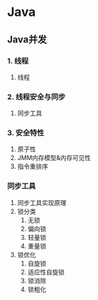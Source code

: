 
# Java

## Java并发
### 1. 线程
1. 线程

### 2. 线程安全与同步
1. 同步工具
### 3. 安全特性
1. 原子性
2. JMM内存模型&内存可见性
3. 指令重排序

### 同步工具
1. 同步工具实现原理
2. 锁分类
    1. 无锁
    2. 偏向锁
    3. 轻量锁
    4. 重量锁
3. 锁优化
    1. 自旋锁
    2. 适应性自旋锁
    3. 锁消除
    4. 锁粗化
